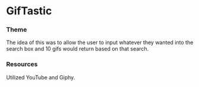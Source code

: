 # GifTastic

### Theme

The idea of this was to allow the user to input whatever they wanted into the search box and 10 gifs would return based on that search. 

### Resources

Utilized YouTube and Giphy.
